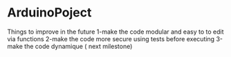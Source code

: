 # ArduinoPoject

Things to improve in the future
1-make the code modular and easy to to edit via functions
2-make the code more secure using tests before executing
3-make the code dynamique ( next milestone)